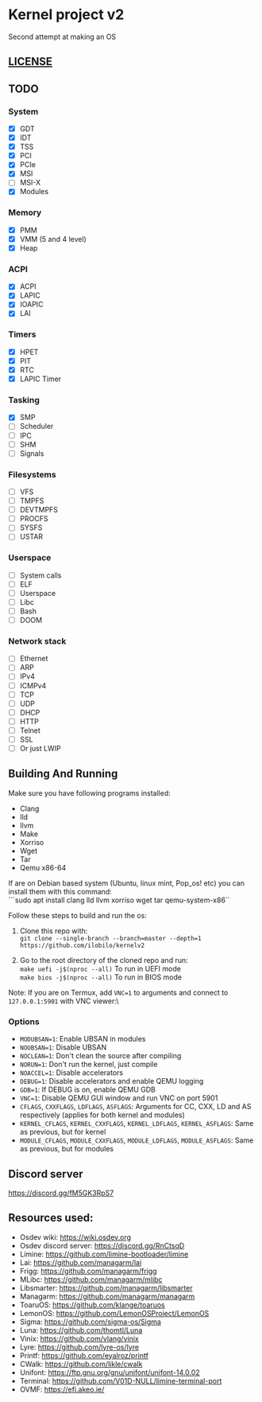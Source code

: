 # Kernel project v2
Second attempt at making an OS

## [LICENSE](LICENSE)

## TODO

### System
- [x] GDT
- [x] IDT
- [x] TSS
- [x] PCI
- [x] PCIe
- [x] MSI
- [ ] MSI-X
- [x] Modules

### Memory
- [x] PMM
- [x] VMM (5 and 4 level)
- [x] Heap

### ACPI
- [x] ACPI
- [x] LAPIC
- [x] IOAPIC
- [x] LAI

<!-- ### Device drivers
#### Audio
- [ ] PC speaker
- [ ] AC97
- [ ] SB16

#### I/O
- [ ] PS/2 Keyboard
- [ ] PS/2 Mouse
- [x] COM

#### VMs
- [ ] VMWare Tools
- [ ] VBox Guest Additions
- [ ] Virtio

#### Storage
- [ ] FDC
- [ ] IDE
- [ ] SATA
- [ ] NVMe
- [ ] Virtio block

#### Network
- [ ] RTL8139
- [ ] RTL8169
- [ ] E1000
- [ ] Virtio network

#### USB
- [ ] UHCI
- [ ] OHCI
- [ ] EHCI
- [ ] XHCI -->

### Timers
- [x] HPET
- [x] PIT
- [x] RTC
- [x] LAPIC Timer

### Tasking
- [x] SMP
- [ ] Scheduler
- [ ] IPC
- [ ] SHM
- [ ] Signals

<!-- ### Partition tables
- [ ] MBR
- [ ] GPT -->

### Filesystems
- [ ] VFS
- [ ] TMPFS
- [ ] DEVTMPFS
- [ ] PROCFS
- [ ] SYSFS
- [ ] USTAR
<!-- - [ ] Ext2
- [ ] Fat32
- [ ] ISO9660
- [ ] NTFS -->

### Userspace
- [ ] System calls
- [ ] ELF
- [ ] Userspace
- [ ] Libc
- [ ] Bash
- [ ] DOOM

### Network stack
- [ ] Ethernet
- [ ] ARP
- [ ] IPv4
- [ ] ICMPv4
- [ ] TCP
- [ ] UDP
- [ ] DHCP
- [ ] HTTP
- [ ] Telnet
- [ ] SSL
- [ ] Or just LWIP

## Building And Running

Make sure you have following programs installed:
* Clang
* lld
* llvm
* Make
* Xorriso
* Wget
* Tar
* Qemu x86-64

If are on Debian based system (Ubuntu, linux mint, Pop_os! etc) you can install them with this command:\
```sudo apt install clang lld llvm xorriso wget tar qemu-system-x86``

Follow these steps to build and run the os:
1. Clone this repo with:\
``git clone --single-branch --branch=master --depth=1 https://github.com/ilobilo/kernelv2``

2. Go to the root directory of the cloned repo and run:\
``make uefi -j$(nproc --all)`` To run in UEFI mode\
``make bios -j$(nproc --all)`` To run in BIOS mode

Note: If you are on Termux, add ``VNC=1`` to arguments and connect to ``127.0.0.1:5901`` with VNC viewer:\

### Options
* ``MODUBSAN=1``: Enable UBSAN in modules
* ``NOUBSAN=1``: Disable UBSAN
* ``NOCLEAN=1``: Don't clean the source after compiling
* ``NORUN=1``: Don't run the kernel, just compile
* ``NOACCEL=1``: Disable accelerators
* ``DEBUG=1``: Disable accelerators and enable QEMU logging
* ``GDB=1``: If DEBUG is on, enable QEMU GDB
* ``VNC=1``: Disable QEMU GUI window and run VNC on port 5901
* ``CFLAGS``, ``CXXFLAGS``, ``LDFLAGS``, ``ASFLAGS``: Arguments for CC, CXX, LD and AS respectively (applies for both kernel and modules)
* ``KERNEL_CFLAGS``, ``KERNEL_CXXFLAGS``, ``KERNEL_LDFLAGS``, ``KERNEL_ASFLAGS``: Same as previous, but for kernel
* ``MODULE_CFLAGS``, ``MODULE_CXXFLAGS``, ``MODULE_LDFLAGS``, ``MODULE_ASFLAGS``: Same as previous, but for modules

## Discord server
https://discord.gg/fM5GK3RpS7

## Resources used:
* Osdev wiki: https://wiki.osdev.org
* Osdev discord server: https://discord.gg/RnCtsqD
* Limine: https://github.com/limine-bootloader/limine
* Lai: https://github.com/managarm/lai
* Frigg: https://github.com/managarm/frigg
* MLibc: https://github.com/managarm/mlibc
* Libsmarter: https://github.com/managarm/libsmarter
* Managarm: https://github.com/managarm/managarm
* ToaruOS: https://github.com/klange/toaruos
* LemonOS: https://github.com/LemonOSProject/LemonOS
* Sigma: https://github.com/sigma-os/Sigma
* Luna: https://github.com/thomtl/Luna
* Vinix: https://github.com/vlang/vinix
* Lyre: https://github.com/lyre-os/lyre
* Printf: https://github.com/eyalroz/printf
* CWalk: https://github.com/likle/cwalk
* Unifont: https://ftp.gnu.org/gnu/unifont/unifont-14.0.02
* Terminal: https://github.com/V01D-NULL/limine-terminal-port
* OVMF: https://efi.akeo.ie/